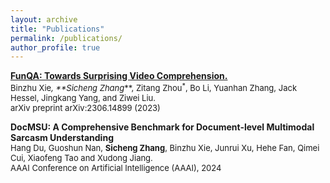 ```yaml
---
layout: archive
title: "Publications"
permalink: /publications/
author_profile: true
---
```


[**FunQA: Towards Surprising Video Comprehension.**](https://arxiv.org/pdf/2306.14899)  
<span style="font-size: small;">Binzhu Xie<sup>*</sup>, **Sicheng Zhang<sup>*</sup>**, Zitang Zhou<sup>*</sup>, Bo Li, Yuanhan Zhang, Jack Hessel, Jingkang Yang, and Ziwei Liu.  
arXiv preprint arXiv:2306.14899 (2023)<span>

**DocMSU: A Comprehensive Benchmark for Document-level Multimodal Sarcasm Understanding**  
<span style="font-size: small;">Hang Du, Guoshun Nan, **Sicheng Zhang**, Binzhu Xie, Junrui Xu, Hehe Fan, Qimei Cui, Xiaofeng Tao and Xudong Jiang.  
AAAI Conference on Artificial Intelligence (AAAI), 2024<span>
